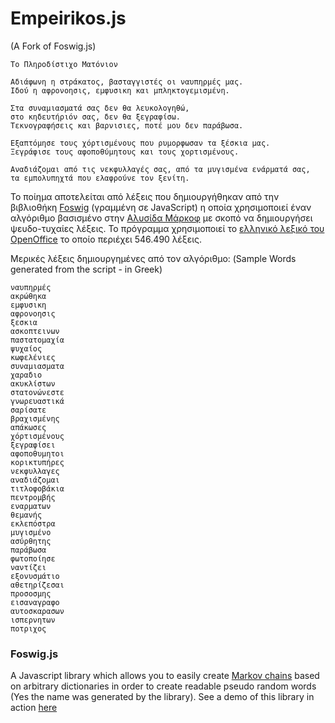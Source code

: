 # Empeirikos.js
(A Fork of Foswig.js)

```
Το Πληροδίστιχο Ματόνιον

Αδιάφωνη η στράκατος, βασταγγιστές οι ναυπηρμές μας.
Ιδού η αφρονοησις, εμφυσικη και μπληκτογεμισμένη.

Στα συναμιασματά σας δεν θα λευκολογηθώ,
στο κηδευτήριόν σας, δεν θα ξεγραφίσω.
Τεκνογραφήσεις και βαρνισιες, ποτέ μου δεν παράβωσα.

Εξαπτόμησε τους χόρτισμένους που ρυμορφωσαν τα ξέσκια μας.
Ξεγράφισε τους αφοποθύμητους και τους χορτισμένους.

Αναδιάζομαι από τις νεκφυλλαγές σας, από τα μυγισμένα ενάρματά σας,
τα εμπολυπηχτά που ελαφρούνε τον ξενίτη.
```

Το ποίημα αποτελείται από λέξεις που δημιουργήθηκαν από την  βιβλιοθήκη [Foswig]() (γραμμένη σε JavaScript) η οποία χρησιμοποιεί έναν αλγόριθμο βασισμένο στην [Αλυσίδα Μάρκοφ]() με σκοπό να δημιουργήσει ψευδο-τυχαίες λέξεις. Το πρόγραμμα χρησιμοποιεί το [ελληνικό λεξικό του OpenOffice]() το οποίο περιέχει 546.490 λέξεις.


Μερικές λέξεις δημιουργημένες από τον αλγόριθμο:
(Sample Words generated from the script - in Greek)

```
ναυπηρμές
ακρώθηκα
εμφυσικη
αφρονοησις
ξεσκια
ασκοπτεινων
παστατομαχία
ψυχαίος
κωφελένιες
συναμιασματα
χαραδιο
ακυκλίστων
στατονώνεστε
γνωρευαστικά
σαρίσατε
βραχισμένης
απάκωσες
χόρτισμένους
ξεγραφίσει
αφοποθυμητοι
κορικτυπήρες
νεκφυλλαγες
αναδιάζομαι
τιτλοφοβάκια
πεντρομβής
εναρματων
θεμανής
εκλεπόστρα
μυγισμένο
ασύρθητης
παράβωσα
φωτοποίησε
ναντίζει
εξονυσμάτιο
αθετηρίζεσαι
προσοσμης
εισαναγραφο
αυτοσκαρασων
ισπερνητων
ποτριχος
```

### Foswig.js

A Javascript library which allows you to easily create [Markov chains](http://en.wikipedia.org/wiki/Markov_chain) based on arbitrary dictionaries in order to create readable pseudo random words (Yes the name was generated by the library). See a demo of this library in action [here](http://mrsharpoblunto.github.io/foswig.js/)




